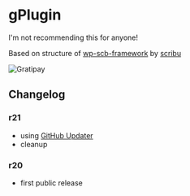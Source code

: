 # gPlugin

I'm not recommending this for anyone!

Based on structure of [wp-scb-framework](https://github.com/scribu/wp-scb-framework) by [scribu](https://github.com/scribu)

![Gratipay](http://img.shields.io/gratipay/geminorum.svg) <script data-gratipay-username="geminorum"
        data-gratipay-widget="button"
        src="//grtp.co/v1.js"></script>

## Changelog

### r21
* using [GitHub Updater](https://github.com/afragen/github-updater)
* cleanup

### r20
* first public release
